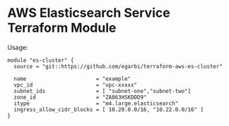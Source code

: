 AWS Elasticsearch Service Terraform Module
==========================================

Usage:

```hcl
module "es-cluster" {
  source = "git::https://github.com/egarbi/terraform-aws-es-cluster"

  name                      = "example"
  vpc_id                    = "vpc-xxxxx"
  subnet_ids                = [ "subnet-one","subnet-two"]
  zone_id                   = "ZA863HSKDDD9"
  itype                     = "m4.large.elasticsearch"
  ingress_allow_cidr_blocks = [ 10.20.0.0/16, "10.22.0.0/16" ]
}
```
